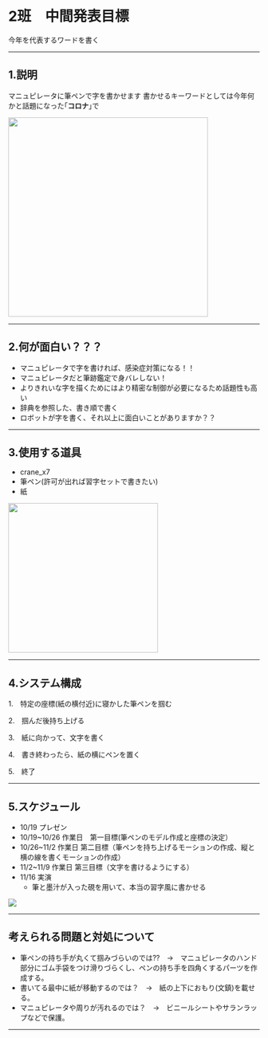 # 2班　中間発表目標
今年を代表するワードを書く

---
## 1.説明

マニュピレータに筆ペンで字を書かせます
書かせるキーワードとしては今年何かと話題になった｢**コロナ**｣で



 <img src="https://i.imgur.com/XcuqVc7.png" width="400">

---
## 2.何が面白い？？？

* マニュピレータで字を書ければ、感染症対策になる！！
*  マニュピレータだと筆跡鑑定で身バレしない！
* よりきれいな字を描くためにはより精密な制御が必要になるため話題性も高い
* 辞典を参照した、書き順で書く
* ロボットが字を書く、それ以上に面白いことがありますか？？

---
## 3.使用する道具
* crane_x7
* 筆ペン(許可が出れば習字セットで書きたい)
* 紙
<img src="https://i.imgur.com/Cr3NGGQ.png" align="bottom" width="300">

---
## 4.システム構成

1.　特定の座標(紙の横付近)に寝かした筆ペンを掴む

2.　掴んだ後持ち上げる 

3.　紙に向かって、文字を書く

4.　書き終わったら、紙の横にペンを置く

5.　終了 

---
## 5.スケジュール
- 10/19 プレゼン
- 10/19~10/26 作業日　第一目標(筆ペンのモデル作成と座標の決定）
- 10/26~11/2 作業日 第二目標（筆ペンを持ち上げるモーションの作成、縦と横の線を書くモーションの作成）
- 11/2~11/9 作業日 第三目標（文字を書けるようにする）
- 11/16 実演	
  * 筆と墨汁が入った硯を用いて、本当の習字風に書かせる

<img src="https://i.imgur.com/8QUdRv8.png">

---
## 考えられる問題と対処について
 * 筆ペンの持ち手が丸くて掴みづらいのでは??　→　マニュピレータのハンド部分にゴム手袋をつけ滑りづらくし、ペンの持ち手を四角くするパーツを作成する。
 * 書いてる最中に紙が移動するのでは？　→　紙の上下におもり(文鎮)を載せる。
 * マニュピレータや周りが汚れるのでは？　→　ビニールシートやサランラップなどで保護。
---
